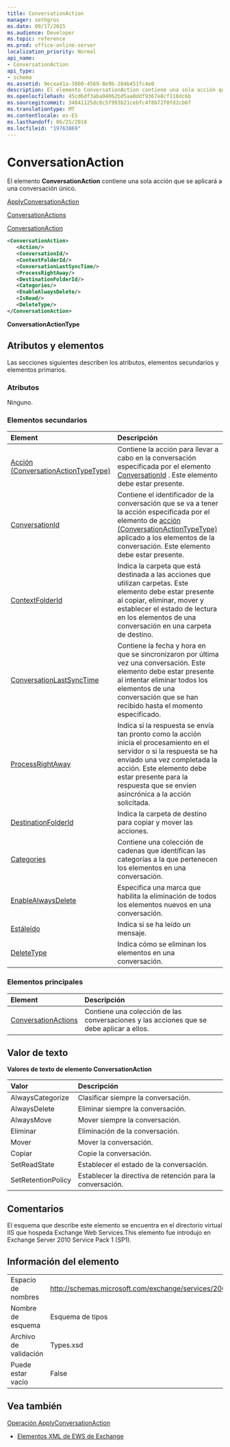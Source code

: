 ```yaml
---
title: ConversationAction
manager: sethgros
ms.date: 09/17/2015
ms.audience: Developer
ms.topic: reference
ms.prod: office-online-server
localization_priority: Normal
api_name:
- ConversationAction
api_type:
- schema
ms.assetid: 9ecea41a-3860-4569-8e9b-284b451fc4e0
description: El elemento ConversationAction contiene una sola acción que se aplicará a una conversación único.
ms.openlocfilehash: 45cd6df3aba94062bd5aa0ddf9367e8cf118dc6b
ms.sourcegitcommit: 34041125dc8c5f993b21cebfc4f8b72f0fd2cb6f
ms.translationtype: MT
ms.contentlocale: es-ES
ms.lasthandoff: 06/25/2018
ms.locfileid: "19763869"
---
```

# <a name="conversationaction"></a>ConversationAction

El elemento **ConversationAction** contiene una sola acción que se aplicará a una conversación único. 
  
[ApplyConversationAction](applyconversationaction.md)
  
[ConversationActions](conversationactions.md)
  
[ConversationAction](conversationaction.md)
  
```XML
<ConversationAction>
   <Action/>
   <ConversationId/>
   <ContextFolderId/>
   <ConversationLastSyncTime/>
   <ProcessRightAway/>
   <DestinationFolderId/>
   <Categories/>
   <EnableAlwaysDelete/>
   <IsRead/>
   <DeleteType/>
</ConversationAction>
```

 **ConversationActionType**
## <a name="attributes-and-elements"></a>Atributos y elementos

Las secciones siguientes describen los atributos, elementos secundarios y elementos primarios.
  
### <a name="attributes"></a>Atributos

Ninguno.
  
### <a name="child-elements"></a>Elementos secundarios

|**Element**|**Descripción**|
|:-----|:-----|
|[Acción (ConversationActionTypeType)](action-conversationactiontypetype.md) <br/> |Contiene la acción para llevar a cabo en la conversación especificada por el elemento [ConversationId](conversationid.md) . Este elemento debe estar presente.  <br/> |
|[ConversationId](conversationid.md) <br/> |Contiene el identificador de la conversación que se va a tener la acción especificada por el elemento de [acción (ConversationActionTypeType)](action-conversationactiontypetype.md) aplicado a los elementos de la conversación. Este elemento debe estar presente.  <br/> |
|[ContextFolderId](contextfolderid.md) <br/> |Indica la carpeta que está destinada a las acciones que utilizan carpetas. Este elemento debe estar presente al copiar, eliminar, mover y establecer el estado de lectura en los elementos de una conversación en una carpeta de destino.  <br/> |
|[ConversationLastSyncTime](conversationlastsynctime.md) <br/> |Contiene la fecha y hora en que se sincronizaron por última vez una conversación. Este elemento debe estar presente al intentar eliminar todos los elementos de una conversación que se han recibido hasta el momento especificado.  <br/> |
|[ProcessRightAway](processrightaway.md) <br/> |Indica si la respuesta se envía tan pronto como la acción inicia el procesamiento en el servidor o si la respuesta se ha enviado una vez completada la acción. Este elemento debe estar presente para la respuesta que se envíen asincrónica a la acción solicitada.  <br/> |
|[DestinationFolderId](destinationfolderid.md) <br/> |Indica la carpeta de destino para copiar y mover las acciones.  <br/> |
|[Categories](categories-ex15websvcsotherref.md) <br/> |Contiene una colección de cadenas que identifican las categorías a la que pertenecen los elementos en una conversación.  <br/> |
|[EnableAlwaysDelete](enablealwaysdelete.md) <br/> |Especifica una marca que habilita la eliminación de todos los elementos nuevos en una conversación.  <br/> |
|[Estáleído](isread.md) <br/> |Indica si se ha leído un mensaje.  <br/> |
|[DeleteType](deletetype.md) <br/> |Indica cómo se eliminan los elementos en una conversación.  <br/> |
   
### <a name="parent-elements"></a>Elementos principales

|**Element**|**Descripción**|
|:-----|:-----|
|[ConversationActions](conversationactions.md) <br/> |Contiene una colección de las conversaciones y las acciones que se debe aplicar a ellos.  <br/> |
   
## <a name="text-value"></a>Valor de texto

**Valores de texto de elemento ConversationAction**

|**Valor**|**Descripción**|
|:-----|:-----|
|AlwaysCategorize  <br/> |Clasificar siempre la conversación.  <br/> |
|AlwaysDelete  <br/> |Eliminar siempre la conversación.  <br/> |
|AlwaysMove  <br/> |Mover siempre la conversación.  <br/> |
|Eliminar  <br/> |Eliminación de la conversación.  <br/> |
|Mover  <br/> |Mover la conversación.  <br/> |
|Copiar  <br/> |Copie la conversación.  <br/> |
|SetReadState  <br/> |Establecer el estado de la conversación.  <br/> |
|SetRetentionPolicy  <br/> |Establecer la directiva de retención para la conversación.  <br/> |
   
## <a name="remarks"></a>Comentarios

El esquema que describe este elemento se encuentra en el directorio virtual IIS que hospeda Exchange Web Services.This elemento fue introdujo en Exchange Server 2010 Service Pack 1 (SP1).
  
## <a name="element-information"></a>Información del elemento

|||
|:-----|:-----|
|Espacio de nombres  <br/> |http://schemas.microsoft.com/exchange/services/2006/types  <br/> |
|Nombre de esquema  <br/> |Esquema de tipos  <br/> |
|Archivo de validación  <br/> |Types.xsd  <br/> |
|Puede estar vacío  <br/> |False  <br/> |
   
## <a name="see-also"></a>Vea también



[Operación ApplyConversationAction](applyconversationaction-operation.md)


- [Elementos XML de EWS de Exchange](ews-xml-elements-in-exchange.md)

